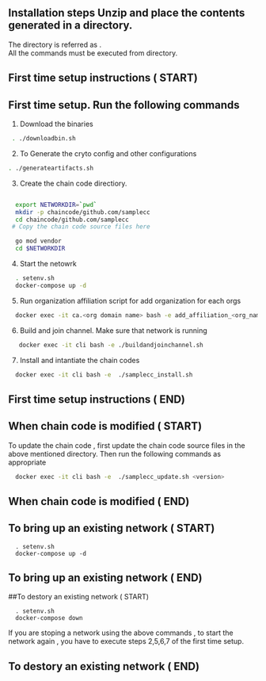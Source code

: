 ## Installation steps Unzip and place the contents generated in a directory. 
The directory is referred as <network>.  
All the commands must be executed from  <network> directory.  
## First time setup instructions ( START) 
## First time setup. Run the following commands 
 1. Download the binaries 
```sh 
 . ./downloadbin.sh 
``` 

 2. To Generate the cryto config and other configurations
 ```sh 
 . ./generateartifacts.sh 

``` 

 3. Create the chain code directiory.
```sh 

  export NETWORKDIR=`pwd` 
  mkdir -p chaincode/github.com/samplecc 
  cd chaincode/github.com/samplecc 
 # Copy the chain code source files here 

  go mod vendor
  cd $NETWORKDIR 

``` 

 4. Start the netowrk  

```sh 
  . setenv.sh 
  docker-compose up -d 
``` 

 5. Run organization affiliation script for add organization for each orgs
```sh 
  docker exec -it ca.<org domain name> bash -e add_affiliation_<org_name>.sh 
``` 

 6. Build and join channel. Make sure that network is running 

```sh 
   docker exec -it cli bash -e ./buildandjoinchannel.sh 

``` 

 7. Install and intantiate the chain codes 
```sh 
  docker exec -it cli bash -e  ./samplecc_install.sh
``` 
##  First time setup instructions ( END) 


 ## When chain code is modified ( START) 
 To update the chain code , first update the chain code source files in the above mentioned directory.
Then run the following commands as appropriate

```sh 
  docker exec -it cli bash -e  ./samplecc_update.sh <version>
``` 
## When chain code is modified ( END) 


## To bring up an existing network ( START) 
``` 
  . setenv.sh 
  docker-compose up -d 
``` 
## To bring up an existing network ( END) 


##To destory  an existing network ( START) 
``` 
  . setenv.sh 
  docker-compose down 
``` 
 If you are stoping a network using the above commands , 
 to start the network again , you have to execute steps 2,5,6,7 of the first time setup.
 

## To destory  an existing network ( END) 
